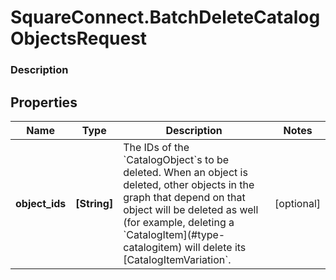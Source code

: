 # SquareConnect.BatchDeleteCatalogObjectsRequest

### Description



## Properties
Name | Type | Description | Notes
------------ | ------------- | ------------- | -------------
**object_ids** | **[String]** | The IDs of the &#x60;CatalogObject&#x60;s to be deleted. When an object is deleted, other objects in the graph that depend on that object will be deleted as well (for example, deleting a &#x60;CatalogItem](#type-catalogitem) will delete its [CatalogItemVariation&#x60;. | [optional] 


